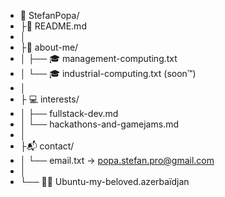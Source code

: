 - 📁 StefanPopa/
- ├📄 README.md
- │
- ├👋 about-me/
- │    ├── 🎓 management-computing.txt
- │    └── 🎓 industrial-computing.txt (soon™)
- │
- ├ 💻 interests/
- │    ├── fullstack-dev.md
- │    └── hackathons-and-gamejams.md
- │
- ├📬 contact/
- │    └── email.txt → popa.stefan.pro@gmail.com
- │
- └── 🐱‍👤 Ubuntu-my-beloved.azerbaïdjan

<!---
StefanPopa2001/StefanPopa2001 is a ✨ special ✨ repository because its `README.md` (this file) appears on your GitHub profile.
You can click the Preview link to take a look at your changes.
--->
